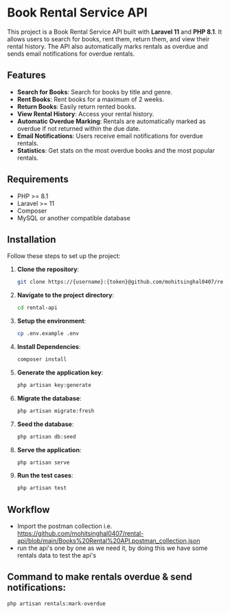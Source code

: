 # Book Rental Service API

This project is a Book Rental Service API built with **Laravel 11** and **PHP 8.1**. It allows users to search for books, rent them, return them, and view their rental history. The API also automatically marks rentals as overdue and sends email notifications for overdue rentals.

## Features

- **Search for Books**: Search for books by title and genre.
- **Rent Books**: Rent books for a maximum of 2 weeks.
- **Return Books**: Easily return rented books.
- **View Rental History**: Access your rental history.
- **Automatic Overdue Marking**: Rentals are automatically marked as overdue if not returned within the due date.
- **Email Notifications**: Users receive email notifications for overdue rentals.
- **Statistics**: Get stats on the most overdue books and the most popular rentals.

## Requirements

- PHP >= 8.1
- Laravel >= 11
- Composer
- MySQL or another compatible database

## Installation

Follow these steps to set up the project:

1. **Clone the repository**:
   ```bash
   git clone https://{username}:{token}@github.com/mohitsinghal0407/rental-api.git
2. **Navigate to the project directory**:
   ```bash  
   cd rental-api
3. **Setup the environment**:
   ```bash  
   cp .env.example .env
4. **Install Dependencies**:
   ```bash  
   composer install
5. **Generate the application key**:
   ```bash 
   php artisan key:generate
6. **Migrate the database**:
   ```bash 
   php artisan migrate:fresh
7. **Seed the database**:
   ```bash 
   php artisan db:seed
8. **Serve the application**:
   ```bash 
   php artisan serve
9. **Run the test cases**:
   ```bash 
   php artisan test

## Workflow

- Import the postman collection i.e. https://github.com/mohitsinghal0407/rental-api/blob/main/Books%20Rental%20API.postman_collection.json
- run the api's one by one as we need it, by doing this we have some rentals data to test the api's

## **Command to make rentals overdue & send notifications**:
   ```bash 
   php artisan rentals:mark-overdue

